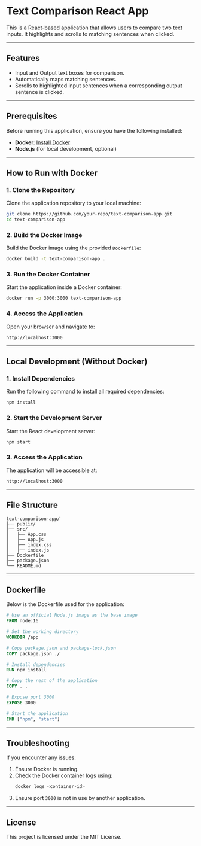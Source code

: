 # Text Comparison React App

This is a React-based application that allows users to compare two text inputs. It highlights and scrolls to matching sentences when clicked.

---

## Features
- Input and Output text boxes for comparison.
- Automatically maps matching sentences.
- Scrolls to highlighted input sentences when a corresponding output sentence is clicked.

---

## Prerequisites
Before running this application, ensure you have the following installed:
- **Docker**: [Install Docker](https://www.docker.com/get-started)
- **Node.js** (for local development, optional)

---

## How to Run with Docker

### 1. Clone the Repository
Clone the application repository to your local machine:
```bash
git clone https://github.com/your-repo/text-comparison-app.git
cd text-comparison-app
```

### 2. Build the Docker Image
Build the Docker image using the provided `Dockerfile`:
```bash
docker build -t text-comparison-app .
```

### 3. Run the Docker Container
Start the application inside a Docker container:
```bash
docker run -p 3000:3000 text-comparison-app
```

### 4. Access the Application
Open your browser and navigate to:
```
http://localhost:3000
```

---

## Local Development (Without Docker)

### 1. Install Dependencies
Run the following command to install all required dependencies:
```bash
npm install
```

### 2. Start the Development Server
Start the React development server:
```bash
npm start
```

### 3. Access the Application
The application will be accessible at:
```
http://localhost:3000
```

---

## File Structure
```
text-comparison-app/
├── public/
├── src/
│   ├── App.css
│   ├── App.js
│   ├── index.css
│   ├── index.js
├── Dockerfile
├── package.json
└── README.md
```

---

## Dockerfile
Below is the Dockerfile used for the application:
```dockerfile
# Use an official Node.js image as the base image
FROM node:16

# Set the working directory
WORKDIR /app

# Copy package.json and package-lock.json
COPY package.json ./

# Install dependencies
RUN npm install

# Copy the rest of the application
COPY . .

# Expose port 3000
EXPOSE 3000

# Start the application
CMD ["npm", "start"]
```

---

## Troubleshooting
If you encounter any issues:
1. Ensure Docker is running.
2. Check the Docker container logs using:
   ```bash
   docker logs <container-id>
   ```
3. Ensure port `3000` is not in use by another application.

---

## License
This project is licensed under the MIT License.
